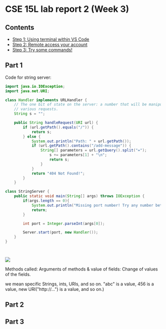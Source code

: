# CSE 15L lab report 2 (Week 3)

## Contents 
* [Step 1: Using terminal within VS Code](#part-1)
* [Step 2: Remote access your account](#part-2)
* [Step 3: Try some commands!](#part-3)


## Part 1
Code for string server: 
```java
import java.io.IOException;
import java.net.URI;

class Handler implements URLHandler {
    // The one bit of state on the server: a number that will be manipulated by
    // various requests.
    String s = ""; 

    public String handleRequest(URI url) {
        if (url.getPath().equals("/")) {
            return s;
        } else {
            System.out.println("Path: " + url.getPath());
            if (url.getPath().contains("/add-message")) {
                String[] parameters = url.getQuery().split("=");
                    s += parameters[1] + "\n";
                    return s;
                }
            }
            return "404 Not Found!";
        }
    }

class StringServer {
    public static void main(String[] args) throws IOException {
        if(args.length == 0){
            System.out.println("Missing port number! Try any number between 1024 to 49151");
            return;
        }

        int port = Integer.parseInt(args[0]);

        Server.start(port, new Handler());
    }
}
```

![<img width="783" alt="Screenshot 2023-04-19 at 18 46 06" src="https://user-images.githubusercontent.com/108894739/233237033-e3fb4a12-a3e4-46f9-a03f-aef5828dd995.png">](image.png)

![<img width="674" alt="Screenshot 2023-04-19 at 18 46 49" src="https://user-images.githubusercontent.com/108894739/233237124-886f0319-549e-4cf9-a0d9-5600e2e0970c.png">](image.png)

![](image.png)

Methods called: 
Arguments of methods & value of fields: 
Change of values of the fields. 



we mean specific Strings, ints, URIs, and so on. "abc" is a value, 456 is a value, new URI("http://...") is a value, and so on.)

## Part 2

## Part 3 


